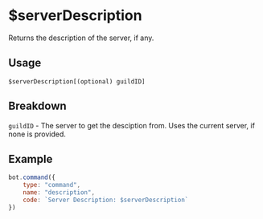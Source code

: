# $serverDescription
Returns the description of the server, if any.

## Usage
```
$serverDescription[(optional) guildID]
```

## Breakdown
`guildID` - The server to get the desciption from. Uses the current server, if none is provided.

## Example
```js
bot.command({
    type: "command",
    name: "description",
    code: `Server Description: $serverDescription`
})
```
